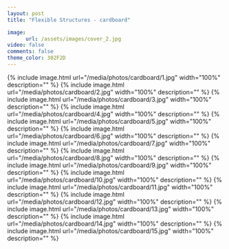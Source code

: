 ```yaml
---
layout: post
title: "Flexible Structures - cardboard"

image:
      url: /assets/images/cover_2.jpg
video: false
comments: false
theme_color: 302F2D
---
```


{% include image.html url="/media/photos/cardboard/1.jpg" width="100%" description="" %}
{% include image.html url="/media/photos/cardboard/2.jpg" width="100%" description="" %}
{% include image.html url="/media/photos/cardboard/3.jpg" width="100%" description="" %}
{% include image.html url="/media/photos/cardboard/4.jpg" width="100%" description="" %}
{% include image.html url="/media/photos/cardboard/5.jpg" width="100%" description="" %}
{% include image.html url="/media/photos/cardboard/6.jpg" width="100%" description="" %}
{% include image.html url="/media/photos/cardboard/7.jpg" width="100%" description="" %}
{% include image.html url="/media/photos/cardboard/8.jpg" width="100%" description="" %}
{% include image.html url="/media/photos/cardboard/9.jpg" width="100%" description="" %}
{% include image.html url="/media/photos/cardboard/10.jpg" width="100%" description="" %}
{% include image.html url="/media/photos/cardboard/11.jpg" width="100%" description="" %}
{% include image.html url="/media/photos/cardboard/12.jpg" width="100%" description="" %}
{% include image.html url="/media/photos/cardboard/13.jpg" width="100%" description="" %}
{% include image.html url="/media/photos/cardboard/14.jpg" width="100%" description="" %}
{% include image.html url="/media/photos/cardboard/15.jpg" width="100%" description="" %}
